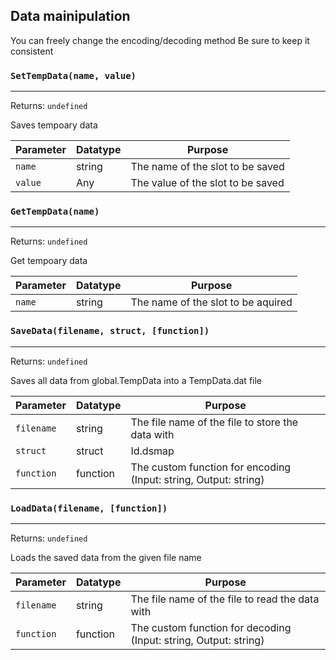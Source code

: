 ## Data mainipulation
You can freely change the encoding/decoding method
Be sure to keep it consistent

### `SetTempData(name, value)`
---
 Returns: `undefined`

Saves tempoary data

| Parameter | Datatype  | Purpose |
|-----------|-----------|---------|
|`name` |string |The name of the slot to be saved |
|`value` |Any |The value of the slot to be saved |








### `GetTempData(name)`
---
 Returns: `undefined`

Get tempoary data

| Parameter | Datatype  | Purpose |
|-----------|-----------|---------|
|`name` |string |The name of the slot to be aquired |








### `SaveData(filename, struct, [function])`
---
 Returns: `undefined`

Saves all data from global.TempData into a TempData.dat file

| Parameter | Datatype  | Purpose |
|-----------|-----------|---------|
|`filename` |string |The file name of the file to store the data with |
|`struct` |struct|Id.dsmap |The struct/ds_map to save |
|`function` |function |The custom function for encoding (Input: string, Output: string) |





























### `LoadData(filename, [function])`
---
 Returns: `undefined`

Loads the saved data from the given file name

| Parameter | Datatype  | Purpose |
|-----------|-----------|---------|
|`filename` |string |The file name of the file to read the data with |
|`function` |function |The custom function for decoding (Input: string, Output: string) |

















































